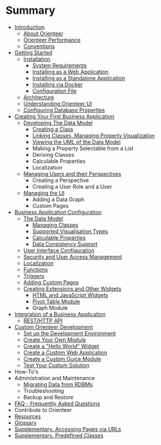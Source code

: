 # Summary

* [Introduction](README.md)
   * [About Orienteer](about_orienteer.md)
   * [Orienteer Performance](orienteer_performance.md)
   * [Conventions](conventions_of_this_document.md)
* [Getting Started](getting_started.md)
   * [Installation](installation.md)
       * [System Requirements](system_requirements.md)
       * [Installing as a Web Application](installation_as_war.md)
       * [Installing as a Standalone Application](installation_as_standalone_application.md)
       * [Installing via Docker](installation_via_docker.md)
       * [Configuration File](configuration_file.md)
   * [Architecture](architecture.md)
   * [Understanding Orienteer UI](understanding_orienteer_ui.md)
   * [Configuring Database Properties](creating_a_database_and_configuring_its_properties.md)
* [Creating Your First Business Application](creating_your_first_business_application.md)
   * [Developing The Data Model](developing_the_data_model.md)
       * [Creating a Class](creating_a_class.md)
       * [Linking Classes, Managing Property Visualization](linking_classes,_managing_property_visualization.md)
       * [Viewing the UML of the Data Model](viewing_the_uml_of_the_data_model.md)
       * Making a Property Selectable from a List
       * Deriving Classes
       * Calculable Properties
       * Localization
   * [Managing Users and their Perspectives](managing_users_and_their_perspectives.md)
       * Creating a Perspective
       * Creating a User Role and a User
   * [Managing the UI](managing_the_ui.md)
       * Adding a Data Graph
       * Custom Pages
* [Business Application Configuration](business_application_configuration.md)
   * [The Data Model](creating_and_managing_the_data_model.md)
       * [Managing Classes](initial_data_model_configuration.md)
       * [Supported Visualisation Types](supplementary_supported_visualisation_types.md)
       * [Calculable Properties](adding_calculable_properties.md)
       * [Data Consistency Support](data_consistency_support.md)
   * [User Interface Configuration](user_interface_configuration.md)
   * [Security and User Access Management](managing_users.md)
   * [Localization](localization.md)
   * [Functions](functions.md)
   * [Triggers](triggers.md)
   * [Adding Custom Pages](adding_custom_pages.md)
   * [Creating Extensions and Other Widgets](creating_extensions_and_other_widgets.md)
       * [HTML and JavaScript Widgets](adding_html_and_javascript_widgets.md)
       * [Pivot Table Module](pivot_table_module.md)
       * Graph Module
* [Integration of a Business Application](integration_of_a_business_application.md)
   * [REST/HTTP API](resthttp_api.md)
* [Custom Orienteer Development](custom_orienteer_development.md)
   * [Set up the Development Environment](the_setup_of_development_environment.md)
   * [Create Your Own Module](create_your_own_module.md)
   * [Create a "Hello World" Widget](create_a_hello_world_widget.md)
   * [Create a Custom Web Application](create_a_custom_web_application.md)
   * [Create a Custom Guice Module](creating_your_custom_guice_module.md)
   * [Test Your Custom Solution](testing_your_solution.md)
* How-To's
* Administration and Maintenance
   * [Migrating Data from RDBMs](migrating_data_from_rdbms.md)
   * Troubleshooting
   * Backup and Restore
* [FAQ - Frequently Asked Questions](faq.md)
* Contribute to Orienteer
* [Resources](resources.md)
* [Glossary](GLOSSARY.md)
* [Supplementary. Accessing Pages via URLs](special_urls.md)
* [Supplementary. Predefined Classes](supplementary_predefined_classes.md)

